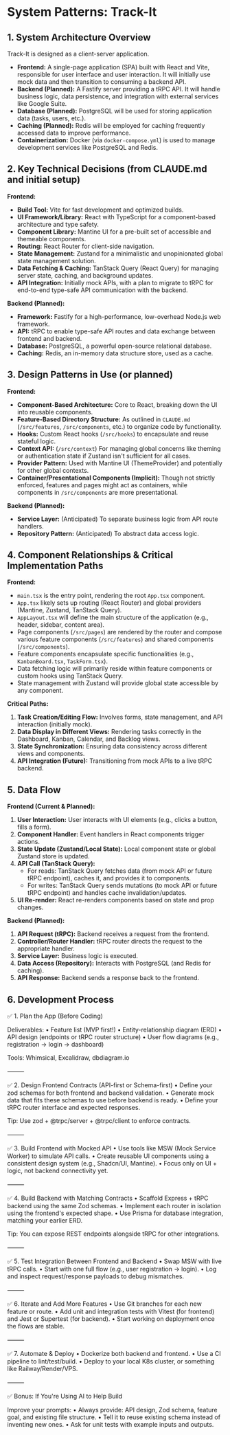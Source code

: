 # System Patterns: Track-It

## 1. System Architecture Overview

Track-It is designed as a client-server application.

- **Frontend:** A single-page application (SPA) built with React and Vite, responsible for user interface and user interaction. It will initially use mock data and then transition to consuming a backend API.
- **Backend (Planned):** A Fastify server providing a tRPC API. It will handle business logic, data persistence, and integration with external services like Google Suite.
- **Database (Planned):** PostgreSQL will be used for storing application data (tasks, users, etc.).
- **Caching (Planned):** Redis will be employed for caching frequently accessed data to improve performance.
- **Containerization:** Docker (via `docker-compose.yml`) is used to manage development services like PostgreSQL and Redis.

## 2. Key Technical Decisions (from CLAUDE.md and initial setup)

**Frontend:**
- **Build Tool:** Vite for fast development and optimized builds.
- **UI Framework/Library:** React with TypeScript for a component-based architecture and type safety.
- **Component Library:** Mantine UI for a pre-built set of accessible and themeable components.
- **Routing:** React Router for client-side navigation.
- **State Management:** Zustand for a minimalistic and unopinionated global state management solution.
- **Data Fetching & Caching:** TanStack Query (React Query) for managing server state, caching, and background updates.
- **API Integration:** Initially mock APIs, with a plan to migrate to tRPC for end-to-end type-safe API communication with the backend.

**Backend (Planned):**
- **Framework:** Fastify for a high-performance, low-overhead Node.js web framework.
- **API:** tRPC to enable type-safe API routes and data exchange between frontend and backend.
- **Database:** PostgreSQL, a powerful open-source relational database.
- **Caching:** Redis, an in-memory data structure store, used as a cache.

## 3. Design Patterns in Use (or planned)

**Frontend:**
- **Component-Based Architecture:** Core to React, breaking down the UI into reusable components.
- **Feature-Based Directory Structure:** As outlined in `CLAUDE.md` (`/src/features`, `/src/components`, etc.) to organize code by functionality.
- **Hooks:** Custom React hooks (`/src/hooks`) to encapsulate and reuse stateful logic.
- **Context API:** (`/src/context`) For managing global concerns like theming or authentication state if Zustand isn't sufficient for all cases.
- **Provider Pattern:** Used with Mantine UI (ThemeProvider) and potentially for other global contexts.
- **Container/Presentational Components (Implicit):** Though not strictly enforced, features and pages might act as containers, while components in `/src/components` are more presentational.

**Backend (Planned):**
- **Service Layer:** (Anticipated) To separate business logic from API route handlers.
- **Repository Pattern:** (Anticipated) To abstract data access logic.

## 4. Component Relationships & Critical Implementation Paths

**Frontend:**
- `main.tsx` is the entry point, rendering the root `App.tsx` component.
- `App.tsx` likely sets up routing (React Router) and global providers (Mantine, Zustand, TanStack Query).
- `AppLayout.tsx` will define the main structure of the application (e.g., header, sidebar, content area).
- Page components (`/src/pages`) are rendered by the router and compose various feature components (`/src/features`) and shared components (`/src/components`).
- Feature components encapsulate specific functionalities (e.g., `KanbanBoard.tsx`, `TaskForm.tsx`).
- Data fetching logic will primarily reside within feature components or custom hooks using TanStack Query.
- State management with Zustand will provide global state accessible by any component.

**Critical Paths:**
1.  **Task Creation/Editing Flow:** Involves forms, state management, and API interaction (initially mock).
2.  **Data Display in Different Views:** Rendering tasks correctly in the Dashboard, Kanban, Calendar, and Backlog views.
3.  **State Synchronization:** Ensuring data consistency across different views and components.
4.  **API Integration (Future):** Transitioning from mock APIs to a live tRPC backend.

## 5. Data Flow

**Frontend (Current & Planned):**
1.  **User Interaction:** User interacts with UI elements (e.g., clicks a button, fills a form).
2.  **Component Handler:** Event handlers in React components trigger actions.
3.  **State Update (Zustand/Local State):** Local component state or global Zustand store is updated.
4.  **API Call (TanStack Query):**
    *   For reads: TanStack Query fetches data (from mock API or future tRPC endpoint), caches it, and provides it to components.
    *   For writes: TanStack Query sends mutations (to mock API or future tRPC endpoint) and handles cache invalidation/updates.
5.  **UI Re-render:** React re-renders components based on state and prop changes.

**Backend (Planned):**
1.  **API Request (tRPC):** Backend receives a request from the frontend.
2.  **Controller/Router Handler:** tRPC router directs the request to the appropriate handler.
3.  **Service Layer:** Business logic is executed.
4.  **Data Access (Repository):** Interacts with PostgreSQL (and Redis for caching).
5.  **API Response:** Backend sends a response back to the frontend.

## 6. Development Process

✅ 1. Plan the App (Before Coding)

Deliverables:
	•	Feature list (MVP first!)
	•	Entity-relationship diagram (ERD)
	•	API design (endpoints or tRPC router structure)
	•	User flow diagrams (e.g., registration → login → dashboard)

Tools: Whimsical, Excalidraw, dbdiagram.io

⸻

✅ 2. Design Frontend Contracts (API-first or Schema-first)
	•	Define your zod schemas for both frontend and backend validation.
	•	Generate mock data that fits these schemas to use before backend is ready.
	•	Define your tRPC router interface and expected responses.

Tip: Use zod + @trpc/server + @trpc/client to enforce contracts.

⸻

✅ 3. Build Frontend with Mocked API
	•	Use tools like MSW (Mock Service Worker) to simulate API calls.
	•	Create reusable UI components using a consistent design system (e.g., Shadcn/UI, Mantine).
	•	Focus only on UI + logic, not backend connectivity yet.

⸻

✅ 4. Build Backend with Matching Contracts
	•	Scaffold Express + tRPC backend using the same Zod schemas.
	•	Implement each router in isolation using the frontend's expected shape.
	•	Use Prisma for database integration, matching your earlier ERD.

Tip: You can expose REST endpoints alongside tRPC for other integrations.

⸻

✅ 5. Test Integration Between Frontend and Backend
	•	Swap MSW with live tRPC calls.
	•	Start with one full flow (e.g., user registration → login).
	•	Log and inspect request/response payloads to debug mismatches.

⸻

✅ 6. Iterate and Add More Features
	•	Use Git branches for each new feature or route.
	•	Add unit and integration tests with Vitest (for frontend) and Jest or Supertest (for backend).
	•	Start working on deployment once the flows are stable.

⸻

✅ 7. Automate & Deploy
	•	Dockerize both backend and frontend.
	•	Use a CI pipeline to lint/test/build.
	•	Deploy to your local K8s cluster, or something like Railway/Render/VPS.

⸻

✅ Bonus: If You're Using AI to Help Build

Improve your prompts:
	•	Always provide: API design, Zod schema, feature goal, and existing file structure.
	•	Tell it to reuse existing schema instead of inventing new ones.
	•	Ask for unit tests with example inputs and outputs.